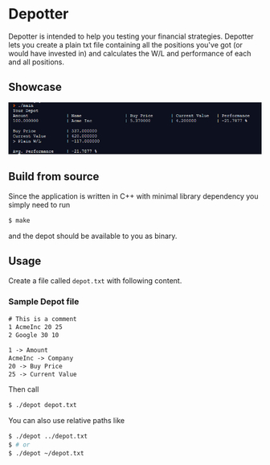 # Depotter

Depotter is intended to help you testing your financial strategies.
Depotter lets you create a plain txt file containing all the positions you've got (or would have invested in) and calculates the W/L and performance of each and all positions.

## Showcase
![Showcase](resources/showcase.png)

## Build from source
Since the application is written in C++ with minimal library dependency you simply need to run
```sh
$ make
```
and the depot should be available to you as binary.

## Usage
Create a file called `depot.txt` with following content.

### Sample Depot file
```
# This is a comment
1 AcmeInc 20 25
2 Google 30 10
```
```
1 -> Amount
AcmeInc -> Company
20 -> Buy Price
25 -> Current Value
```

Then call
```sh
$ ./depot depot.txt
```

You can also use relative paths like
```sh
$ ./depot ../depot.txt
$ # or
$ ./depot ~/depot.txt
```

